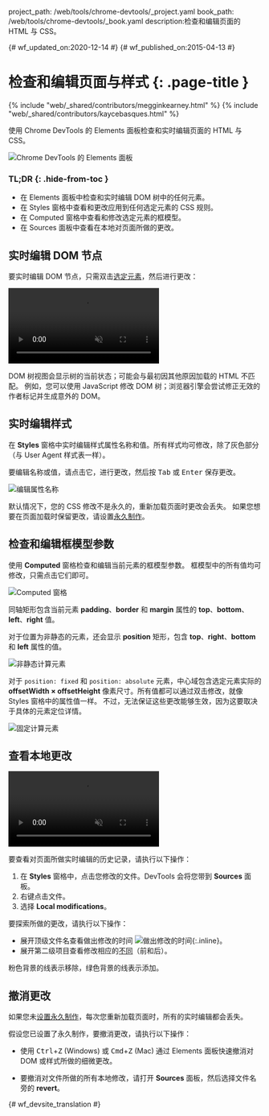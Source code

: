 project_path: /web/tools/chrome-devtools/_project.yaml
book_path: /web/tools/chrome-devtools/_book.yaml
description:检查和编辑页面的 HTML 与 CSS。

{# wf_updated_on:2020-12-14 #}
{# wf_published_on:2015-04-13 #}

# 检查和编辑页面与样式 {: .page-title }

{% include "web/_shared/contributors/megginkearney.html" %}
{% include "web/_shared/contributors/kaycebasques.html" %}

使用 Chrome DevTools 的 Elements 面板检查和实时编辑页面的 HTML 与 CSS。


![Chrome DevTools 的 Elements 面板](imgs/elements-panel.png)


### TL;DR {: .hide-from-toc }
- 在 Elements 面板中检查和实时编辑 DOM 树中的任何元素。
- 在 Styles 窗格中查看和更改应用到任何选定元素的 CSS 规则。
- 在 Computed 窗格中查看和修改选定元素的框模型。
- 在 Sources 面板中查看在本地对页面所做的更改。


## 实时编辑 DOM 节点

要实时编辑 DOM 节点，只需双击[选定元素](#inspect-an-element)，然后进行更改：


<video src="animations-img/edit-element-name.mp4" style="max-width:100%;"
       loop muted autoplay controls></video>

DOM 树视图会显示树的当前状态；可能会与最初因其他原因加载的 HTML 不匹配。
例如，您可以使用 JavaScript 修改 DOM 树；浏览器引擎会尝试修正无效的作者标记并生成意外的 DOM。



## 实时编辑样式

在 **Styles** 窗格中实时编辑样式属性名称和值。所有样式均可修改，除了灰色部分（与 User Agent 样式表一样）。



要编辑名称或值，请点击它，进行更改，然后按 <kbd class="kbd">Tab</kbd> 或 <kbd class="kbd">Enter</kbd> 保存更改。


![编辑属性名称](imgs/edit-property-name.png)

默认情况下，您的 CSS 修改不是永久的，重新加载页面时更改会丢失。
如果您想要在页面加载时保留更改，请设置[永久制作](/web/tools/setup/setup-workflow)。

 

## 检查和编辑框模型参数

使用 **Computed** 窗格检查和编辑当前元素的框模型参数。
框模型中的所有值均可修改，只需点击它们即可。


![Computed 窗格](imgs/computed-pane.png)

同轴矩形包含当前元素 **padding**、**border** 和 **margin** 属性的 **top**、**bottom**、**left**、**right** 值。

 

对于位置为非静态的元素，还会显示 **position** 矩形，包含 **top**、**right**、**bottom** 和 **left** 属性的值。



![非静态计算元素](imgs/computed-non-static.png)

对于 `position: fixed` 和 `position: absolute` 元素，中心域包含选定元素实际的 **offsetWidth × offsetHeight** 像素尺寸。所有值都可以通过双击修改，就像 Styles 窗格中的属性值一样。
不过，无法保证这些更改能够生效，因为这要取决于具体的元素定位详情。



![固定计算元素](imgs/computed-fixed.png)

## 查看本地更改

<video src="animations-img/revisions.mp4" style="max-width:100%;"
       autoplay loop muted controls></video>

要查看对页面所做实时编辑的历史记录，请执行以下操作：

1. 在 **Styles** 窗格中，点击您修改的文件。DevTools 会将您带到 **Sources** 面板。
1. 右键点击文件。
1. 选择 **Local modifications**。

要探索所做的更改，请执行以下操作：

* 展开顶级文件名查看做出修改的时间 ![做出修改的时间](imgs/image_25.png){:.inline}。
* 展开第二级项目查看修改相应的[不同](https://en.wikipedia.org/wiki/Diff)（前和后）。

粉色背景的线表示移除，绿色背景的线表示添加。


## 撤消更改

如果您未[设置永久制作](/web/tools/setup/setup-workflow)，每次您重新加载页面时，所有的实时编辑都会丢失。


假设您已设置了永久制作，要撤消更改，请执行以下操作：

* 使用 <kbd class="kbd">Ctrl</kbd>+<kbd class="kbd">Z</kbd> (Windows) 或 <kbd class="kbd">Cmd</kbd>+<kbd class="kbd">Z</kbd> (Mac) 通过 Elements 面板快速撤消对 DOM 或样式所做的细微更改。



* 要撤消对文件所做的所有本地修改，请打开 **Sources** 面板，然后选择文件名旁的 **revert**。


[inspect]: /web/tools/chrome-devtools/debug/command-line/command-line-reference#inspect


{# wf_devsite_translation #}
